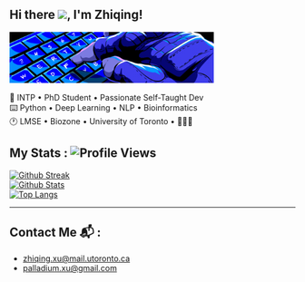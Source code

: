 ## Hi there <img src="https://media.giphy.com/media/hvRJCLFzcasrR4ia7z/giphy.gif" width="25px">, I'm Zhiqing!
<div align="left">
    <p align="left">
        <img width="360"   src=https://github.com/Zhiqing-Xu/Zhiqing-Xu/blob/main/assets/cdl-calling-card-press-f.gif> <!-- Banner Here-->
    </p>
    <p align="left">
    🎨 INTP • PhD Student • Passionate Self-Taught Dev <br>
    ⌨️ Python • Deep Learning • NLP • Bioinformatics <br>
    🕐 LMSE • Biozone • University of Toronto • 🍁🇨🇦  <br>
    </p>
</div>


## My Stats : ![Profile Views](https://komarev.com/ghpvc/?username=Zhiqing-Xu&style=flat-square&color=c322fe) <br>

<a href="https://github.com/Zhiqing-Xu">

![Github Streak](https://github-readme-streak-stats.herokuapp.com/?user=Zhiqing-Xu&background=0D1117&currStreakLabel=FFFFFF&currStreakNum=FFFFFF&sideNums=FFFFFF&sideLabels=FFFFFF&dates=FFFFFF&fire=c322fe&ring=c322fe&hide_border=true) <br>
![Github Stats](https://github-readme-stats.vercel.app/api?username=Zhiqing-Xu&show_icons=true&bg_color=0D1117&text_color=FFFFFF&title_color=FFFFFF&layout=compact&hide_border=true) <br>
![Top Langs](https://github-readme-stats.vercel.app/api/top-langs?username=Zhiqing-Xu&show_icons=true&bg_color=0D1117&text_color=FFFFFF&title_color=FFFFFF&layout=compact&hide_border=true) <br>

</a>


<hr>


## Contact Me 📬 : 
- zhiqing.xu@mail.utoronto.ca
- palladium.xu@gmail.com
